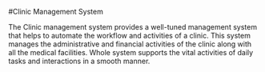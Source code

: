#Clinic Management System

The Clinic management system provides a well-tuned management system that helps to automate the workflow and activities of a clinic. 
This system manages the administrative and financial activities of the clinic along with all the medical facilities. 
Whole system supports the vital activities of daily tasks and interactions in a smooth manner.
